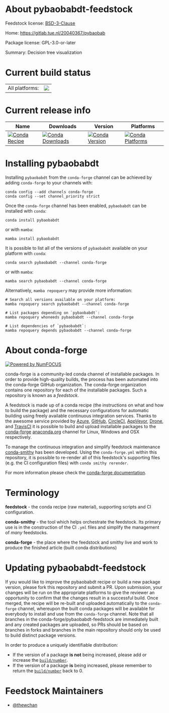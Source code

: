 About pybaobabdt-feedstock
==========================

Feedstock license: [BSD-3-Clause](https://github.com/conda-forge/pybaobabdt-feedstock/blob/main/LICENSE.txt)

Home: https://gitlab.tue.nl/20040367/pybaobab

Package license: GPL-3.0-or-later

Summary: Decision tree visualization

Current build status
====================


<table><tr><td>All platforms:</td>
    <td>
      <a href="https://dev.azure.com/conda-forge/feedstock-builds/_build/latest?definitionId=14986&branchName=main">
        <img src="https://dev.azure.com/conda-forge/feedstock-builds/_apis/build/status/pybaobabdt-feedstock?branchName=main">
      </a>
    </td>
  </tr>
</table>

Current release info
====================

| Name | Downloads | Version | Platforms |
| --- | --- | --- | --- |
| [![Conda Recipe](https://img.shields.io/badge/recipe-pybaobabdt-green.svg)](https://anaconda.org/conda-forge/pybaobabdt) | [![Conda Downloads](https://img.shields.io/conda/dn/conda-forge/pybaobabdt.svg)](https://anaconda.org/conda-forge/pybaobabdt) | [![Conda Version](https://img.shields.io/conda/vn/conda-forge/pybaobabdt.svg)](https://anaconda.org/conda-forge/pybaobabdt) | [![Conda Platforms](https://img.shields.io/conda/pn/conda-forge/pybaobabdt.svg)](https://anaconda.org/conda-forge/pybaobabdt) |

Installing pybaobabdt
=====================

Installing `pybaobabdt` from the `conda-forge` channel can be achieved by adding `conda-forge` to your channels with:

```
conda config --add channels conda-forge
conda config --set channel_priority strict
```

Once the `conda-forge` channel has been enabled, `pybaobabdt` can be installed with `conda`:

```
conda install pybaobabdt
```

or with `mamba`:

```
mamba install pybaobabdt
```

It is possible to list all of the versions of `pybaobabdt` available on your platform with `conda`:

```
conda search pybaobabdt --channel conda-forge
```

or with `mamba`:

```
mamba search pybaobabdt --channel conda-forge
```

Alternatively, `mamba repoquery` may provide more information:

```
# Search all versions available on your platform:
mamba repoquery search pybaobabdt --channel conda-forge

# List packages depending on `pybaobabdt`:
mamba repoquery whoneeds pybaobabdt --channel conda-forge

# List dependencies of `pybaobabdt`:
mamba repoquery depends pybaobabdt --channel conda-forge
```


About conda-forge
=================

[![Powered by
NumFOCUS](https://img.shields.io/badge/powered%20by-NumFOCUS-orange.svg?style=flat&colorA=E1523D&colorB=007D8A)](https://numfocus.org)

conda-forge is a community-led conda channel of installable packages.
In order to provide high-quality builds, the process has been automated into the
conda-forge GitHub organization. The conda-forge organization contains one repository
for each of the installable packages. Such a repository is known as a *feedstock*.

A feedstock is made up of a conda recipe (the instructions on what and how to build
the package) and the necessary configurations for automatic building using freely
available continuous integration services. Thanks to the awesome service provided by
[Azure](https://azure.microsoft.com/en-us/services/devops/), [GitHub](https://github.com/),
[CircleCI](https://circleci.com/), [AppVeyor](https://www.appveyor.com/),
[Drone](https://cloud.drone.io/welcome), and [TravisCI](https://travis-ci.com/)
it is possible to build and upload installable packages to the
[conda-forge](https://anaconda.org/conda-forge) [anaconda.org](https://anaconda.org/)
channel for Linux, Windows and OSX respectively.

To manage the continuous integration and simplify feedstock maintenance
[conda-smithy](https://github.com/conda-forge/conda-smithy) has been developed.
Using the ``conda-forge.yml`` within this repository, it is possible to re-render all of
this feedstock's supporting files (e.g. the CI configuration files) with ``conda smithy rerender``.

For more information please check the [conda-forge documentation](https://conda-forge.org/docs/).

Terminology
===========

**feedstock** - the conda recipe (raw material), supporting scripts and CI configuration.

**conda-smithy** - the tool which helps orchestrate the feedstock.
                   Its primary use is in the construction of the CI ``.yml`` files
                   and simplify the management of *many* feedstocks.

**conda-forge** - the place where the feedstock and smithy live and work to
                  produce the finished article (built conda distributions)


Updating pybaobabdt-feedstock
=============================

If you would like to improve the pybaobabdt recipe or build a new
package version, please fork this repository and submit a PR. Upon submission,
your changes will be run on the appropriate platforms to give the reviewer an
opportunity to confirm that the changes result in a successful build. Once
merged, the recipe will be re-built and uploaded automatically to the
`conda-forge` channel, whereupon the built conda packages will be available for
everybody to install and use from the `conda-forge` channel.
Note that all branches in the conda-forge/pybaobabdt-feedstock are
immediately built and any created packages are uploaded, so PRs should be based
on branches in forks and branches in the main repository should only be used to
build distinct package versions.

In order to produce a uniquely identifiable distribution:
 * If the version of a package **is not** being increased, please add or increase
   the [``build/number``](https://docs.conda.io/projects/conda-build/en/latest/resources/define-metadata.html#build-number-and-string).
 * If the version of a package **is** being increased, please remember to return
   the [``build/number``](https://docs.conda.io/projects/conda-build/en/latest/resources/define-metadata.html#build-number-and-string)
   back to 0.

Feedstock Maintainers
=====================

* [@thewchan](https://github.com/thewchan/)

